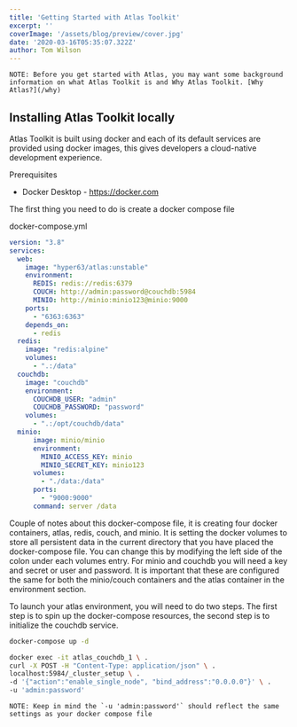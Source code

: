 ```yaml
---
title: 'Getting Started with Atlas Toolkit'
excerpt: ''
coverImage: '/assets/blog/preview/cover.jpg'
date: '2020-03-16T05:35:07.322Z'
author: Tom Wilson
---
```


<article>
  <aside>
    
    NOTE: Before you get started with Atlas, you may want some background information on what Atlas Toolkit is and Why Atlas Toolkit. [Why Atlas?](/why)
  
  </aside>
</article>

## Installing Atlas Toolkit locally

Atlas Toolkit is built using docker and each of its default services are provided using docker images, this gives developers a cloud-native development experience.

Prerequisites

- Docker Desktop - https://docker.com

The first thing you need to do is create a docker compose file

docker-compose.yml

```yaml
version: "3.8"
services:
  web:
    image: "hyper63/atlas:unstable"
    environment:
      REDIS: redis://redis:6379
      COUCH: http://admin:password@couchdb:5984
      MINIO: http://minio:minio123@minio:9000
    ports:
      - "6363:6363"
    depends_on:
      - redis
  redis:
    image: "redis:alpine"
    volumes:
      - ".:/data"
  couchdb:
    image: "couchdb"
    environment:
      COUCHDB_USER: "admin"
      COUCHDB_PASSWORD: "password"
    volumes:
      - ".:/opt/couchdb/data"
  minio:
      image: minio/minio
      environment:
        MINIO_ACCESS_KEY: minio
        MINIO_SECRET_KEY: minio123
      volumes:
        - "./data:/data"
      ports:
        - "9000:9000"
      command: server /data
```

Couple of notes about this docker-compose file, it is creating four docker containers, atlas, redis, couch, and minio. It is setting the docker volumes to store all persistent data in the current directory that you have placed the docker-compose file. You can change this by modifying the left side of the colon under each volumes entry. For minio and couchdb you will need a key and secret or user and password. It is important that these are configured the same for both the minio/couch containers and the atlas container in the environment section.

To launch your atlas environment, you will need to do two steps. The first step is to spin up the docker-compose resources, the second step is to initialize the couchdb service.

```sh
docker-compose up -d
```

```sh
docker exec -it atlas_couchdb_1 \ .
curl -X POST -H "Content-Type: application/json" \ .
localhost:5984/_cluster_setup \ .
-d '{"action":"enable_single_node", "bind_address":"0.0.0.0"}' \ .
-u 'admin:password'
```

<article>
  <aside>

    NOTE: Keep in mind the `-u 'admin:password'` should reflect the same settings as your docker compose file

  </aside>
</article>
